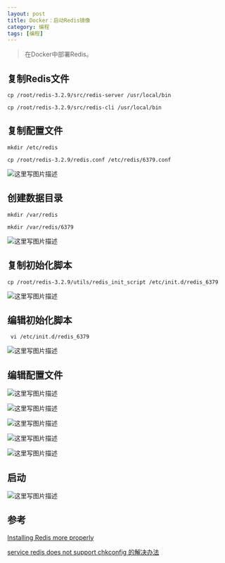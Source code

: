 ```yaml
---
layout: post
title: Docker：启动Redis镜像
category: 编程 
tags: [编程]
---
```

>在Docker中部署Redis。


## 复制Redis文件

`cp /root/redis-3.2.9/src/redis-server /usr/local/bin`

`cp /root/redis-3.2.9/src/redis-cli /usr/local/bin`

## 复制配置文件

`mkdir /etc/redis`

`cp /root/redis-3.2.9/redis.conf /etc/redis/6379.conf`

![这里写图片描述](http://img.blog.csdn.net/20170602145031954?watermark/2/text/aHR0cDovL2Jsb2cuY3Nkbi5uZXQvUmlja3lJVA==/font/5a6L5L2T/fontsize/400/fill/I0JBQkFCMA==/dissolve/70/gravity/SouthEast)

## 创建数据目录

`mkdir /var/redis`

`mkdir /var/redis/6379`

![这里写图片描述](http://img.blog.csdn.net/20170602145108842?watermark/2/text/aHR0cDovL2Jsb2cuY3Nkbi5uZXQvUmlja3lJVA==/font/5a6L5L2T/fontsize/400/fill/I0JBQkFCMA==/dissolve/70/gravity/SouthEast)

## 复制初始化脚本

`cp /root/redis-3.2.9/utils/redis_init_script /etc/init.d/redis_6379`

![这里写图片描述](http://img.blog.csdn.net/20170602145134971?watermark/2/text/aHR0cDovL2Jsb2cuY3Nkbi5uZXQvUmlja3lJVA==/font/5a6L5L2T/fontsize/400/fill/I0JBQkFCMA==/dissolve/70/gravity/SouthEast)

## 编辑初始化脚本

` vi /etc/init.d/redis_6379`

![这里写图片描述](http://img.blog.csdn.net/20170602145205331?watermark/2/text/aHR0cDovL2Jsb2cuY3Nkbi5uZXQvUmlja3lJVA==/font/5a6L5L2T/fontsize/400/fill/I0JBQkFCMA==/dissolve/70/gravity/SouthEast)

## 编辑配置文件

![这里写图片描述](http://img.blog.csdn.net/20170602145237077?watermark/2/text/aHR0cDovL2Jsb2cuY3Nkbi5uZXQvUmlja3lJVA==/font/5a6L5L2T/fontsize/400/fill/I0JBQkFCMA==/dissolve/70/gravity/SouthEast)

![这里写图片描述](http://img.blog.csdn.net/20170602145259020?watermark/2/text/aHR0cDovL2Jsb2cuY3Nkbi5uZXQvUmlja3lJVA==/font/5a6L5L2T/fontsize/400/fill/I0JBQkFCMA==/dissolve/70/gravity/SouthEast)

![这里写图片描述](http://img.blog.csdn.net/20170602145321645?watermark/2/text/aHR0cDovL2Jsb2cuY3Nkbi5uZXQvUmlja3lJVA==/font/5a6L5L2T/fontsize/400/fill/I0JBQkFCMA==/dissolve/70/gravity/SouthEast)

![这里写图片描述](http://img.blog.csdn.net/20170602145349953?watermark/2/text/aHR0cDovL2Jsb2cuY3Nkbi5uZXQvUmlja3lJVA==/font/5a6L5L2T/fontsize/400/fill/I0JBQkFCMA==/dissolve/70/gravity/SouthEast)

![这里写图片描述](http://img.blog.csdn.net/20170602145429547?watermark/2/text/aHR0cDovL2Jsb2cuY3Nkbi5uZXQvUmlja3lJVA==/font/5a6L5L2T/fontsize/400/fill/I0JBQkFCMA==/dissolve/70/gravity/SouthEast)


## 启动

![这里写图片描述](http://img.blog.csdn.net/20170614160246007?watermark/2/text/aHR0cDovL2Jsb2cuY3Nkbi5uZXQvUmlja3lJVA==/font/5a6L5L2T/fontsize/400/fill/I0JBQkFCMA==/dissolve/70/gravity/SouthEast)


## 参考

[Installing Redis more properly](https://redis.io/topics/quickstart)

[service redis does not support chkconfig 的解决办法](http://www.quyu.net/info/405.html)